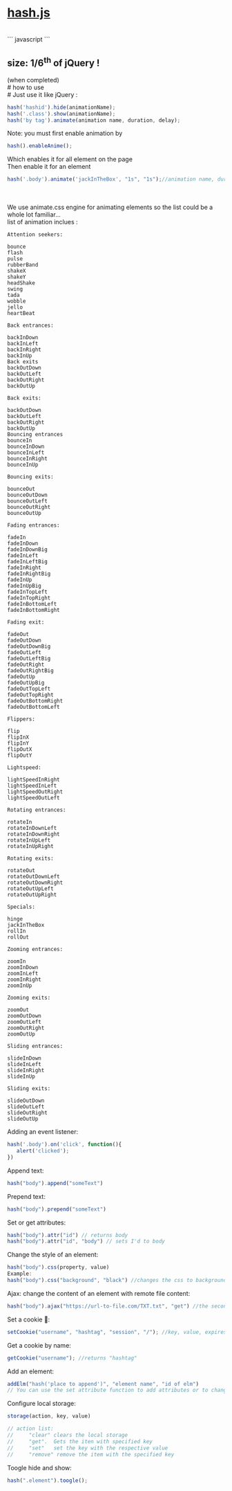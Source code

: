 # [hash.js](https://netopa.github.io/hash.js)
<br>
``` javascript
<script src="https://netopa.github.io/hash.js/hashtag_1.0.1.js"></script>
```
<br>
<h2>size: 1/6<sup>th</sup> of jQuery !</h2>(when completed)
<br>
# how to use
<br>
# Just use it like jQuery :

``` javascript
hash('hashid').hide(animationName);
hash('.class').show(animationName);
hash('by tag').animate(animation name, duration, delay);
```
Note: you must first enable animation by
<br>

``` javascript
hash().enableAnime();
```
Which enables it for all element on the page<br>
Then enable it for an element
``` javascript
hash('.body').animate('jackInTheBox', "1s", "1s");//animation name, duration ,delay
```
<br>
<br>We use animate.css engine for animating elements so the list could be a whole lot familiar...
<br>
list of animation inclues : <br>

```
Attention seekers:

bounce
flash
pulse
rubberBand
shakeX
shakeY
headShake
swing
tada
wobble
jello
heartBeat

Back entrances:

backInDown
backInLeft
backInRight
backInUp
Back exits
backOutDown
backOutLeft
backOutRight
backOutUp

Back exits:

backOutDown
backOutLeft
backOutRight
backOutUp
Bouncing entrances
bounceIn
bounceInDown
bounceInLeft
bounceInRight
bounceInUp

Bouncing exits:

bounceOut
bounceOutDown
bounceOutLeft
bounceOutRight
bounceOutUp

Fading entrances:

fadeIn
fadeInDown
fadeInDownBig
fadeInLeft
fadeInLeftBig
fadeInRight
fadeInRightBig
fadeInUp
fadeInUpBig
fadeInTopLeft
fadeInTopRight
fadeInBottomLeft
fadeInBottomRight

Fading exit:

fadeOut
fadeOutDown
fadeOutDownBig
fadeOutLeft
fadeOutLeftBig
fadeOutRight
fadeOutRightBig
fadeOutUp
fadeOutUpBig
fadeOutTopLeft
fadeOutTopRight
fadeOutBottomRight
fadeOutBottomLeft

Flippers:

flip
flipInX
flipInY
flipOutX
flipOutY

Lightspeed:

lightSpeedInRight
lightSpeedInLeft
lightSpeedOutRight
lightSpeedOutLeft

Rotating entrances:

rotateIn
rotateInDownLeft
rotateInDownRight
rotateInUpLeft
rotateInUpRight

Rotating exits:

rotateOut
rotateOutDownLeft
rotateOutDownRight
rotateOutUpLeft
rotateOutUpRight

Specials:

hinge
jackInTheBox
rollIn
rollOut

Zooming entrances:

zoomIn
zoomInDown
zoomInLeft
zoomInRight
zoomInUp

Zooming exits:

zoomOut
zoomOutDown
zoomOutLeft
zoomOutRight
zoomOutUp

Sliding entrances:

slideInDown
slideInLeft
slideInRight
slideInUp

Sliding exits:

slideOutDown
slideOutLeft
slideOutRight
slideOutUp

```

Adding an event listener:<br>
``` javascript
hash('.body').on('click', function(){
   alert('clicked');
})
```
Append text:<br>
``` javascript
hash("body").append("someText")
```
Prepend text: <br>
``` javascript
hash("body").prepend("someText")
```
Set or get attributes:<br>
``` javascript
hash("body").attr("id") // returns body
hash("body").attr("id", "body") // sets I'd to body
```
Change the style of an element:<br>
``` javascript
hash("body").css(property, value)
Example:
hash("body").css("background", "black") //changes the css to background: black;
```
Ajax: change the content of an element with remote file content:<br>
``` javascript
hash("body").ajax("https://url-to-file.com/TXT.txt", "get") //the second one is the method
```

Set a cookie 🍪:<br>
``` javascript
setCookie("username", "hashtag", "session", "/"); //key, value, expires, path
```
Get a cookie by name:<br>
``` javascript
getCookie("username"); //returns "hashtag"
```
Add an element:<br>
``` javascript
addElm("hash('place to append')", "element name", "id of elm")
// You can use the set attribute function to add attributes or to change text into the element
```
Configure local storage:<br>
``` javascript
storage(action, key, value)

// action list:
//     "clear" clears the local storage
//     "get".  Gets the iten with specified key
//     "set"   set the key with the respective value
//     "remove" remove the item with the specified key
```
Toogle hide and show:<br>
``` javascript
hash(".element").toogle();
```
